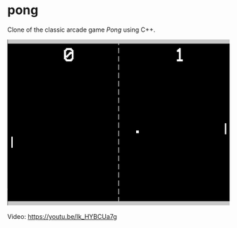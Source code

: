 # pong

Clone of the classic arcade game _Pong_ using C++.

![Screenshot](https://github.com/crono32/Pong/blob/main/screenshot.png)

Video: https://youtu.be/Ik_HYBCUa7g
